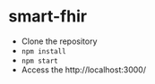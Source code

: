 # smart-fhir
-  Clone the repository
-  `npm install`
-  `npm start`
-  Access the http://localhost:3000/
    
